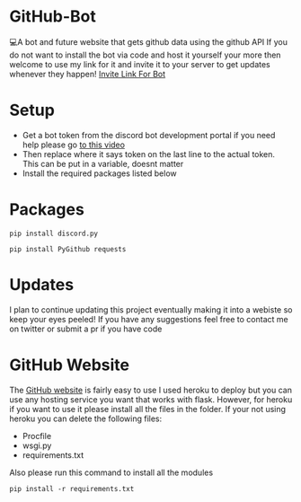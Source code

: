 # GitHub-Bot
💻A bot and future website that gets github data using the github API
If you do not want to install the bot via code and host it yourself your more then welcome to use my link for it and invite it to your server to get updates whenever they happen! 
<a href="https://discord.com/api/oauth2/authorize?client_id=949120605549125632&permissions=277025770560&scope=bot">Invite Link For Bot</a>
<h1>Setup</h1>
<ul>
  <li>Get a bot token from the discord bot development portal if you need help please go <a href="https://www.youtube.com/watch?v=b61kcgfOm_4">to this video</a></li>
  <li>Then replace where it says token on the last line to the actual token. This can be put in a variable, doesnt matter</li>
  <li>Install the required packages listed below</li>
</ul>

# Packages
````
pip install discord.py
````
````
pip install PyGithub requests
````

# Updates
I plan to continue updating this project eventually making it into a webiste so keep your eyes peeled! If you have any suggestions feel free to contact me on twitter or submit a pr if you have code

# GitHub Website
The <a href="https://githubdatacollection.herokuapp.com/">GitHub website</a> is fairly easy to use I used heroku to deploy but you can use any hosting service you want that works with flask. However, for heroku if you want to use it please install all the files in the folder. If your not using heroku you can delete the following files:
<br>
<ul>
  <li>Procfile</li>
  <li>wsgi.py</li>
  <li>requirements.txt</li>
</ul>

Also please run this command to install all the modules
```` 
pip install -r requirements.txt
````

